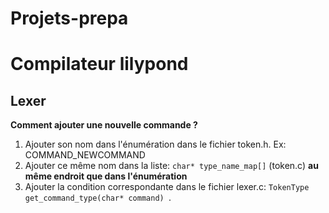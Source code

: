 # Projets-prepa

# Compilateur lilypond
## Lexer
**Comment ajouter une nouvelle commande ?**
1. Ajouter son nom dans l'énumération dans le fichier token.h. Ex: COMMAND_NEWCOMMAND
2. Ajouter ce même nom dans la liste: ```char* type_name_map[]``` (token.c) **au même endroit que dans l'énumération**
3. Ajouter la condition correspondante dans le fichier lexer.c: ```TokenType get_command_type(char* command) ```.

